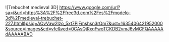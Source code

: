 ![Trebuchet medieval 3D]
https://www.google.com/url?sa=i&url=https%3A%2F%2Ffree3d.com%2Fes%2Fmodelo-3d%2Fmedieval-trebuchet-227.html&psig=AOvVaw2lzo_5xt7PjFmshsn3rOm7&ust=1635406421952000&source=images&cd=vfe&ved=0CAsQjRxqFwoTCKDB2vmJ6vMCFQAAAAAdAAAAABAD
